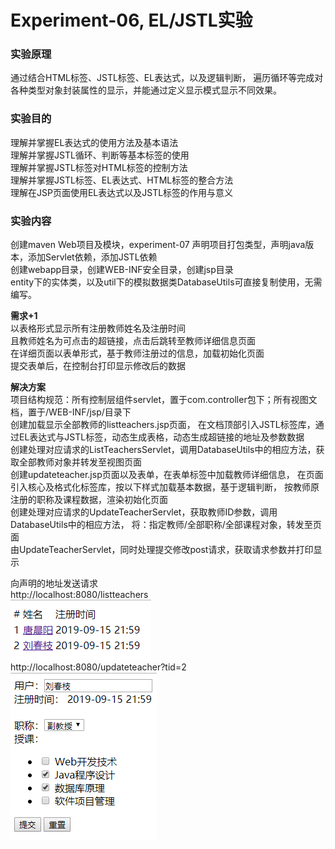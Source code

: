 # Experiment-06, EL/JSTL实验
### 实验原理
通过结合HTML标签、JSTL标签、EL表达式，以及逻辑判断，
遍历循环等完成对各种类型对象封装属性的显示，并能通过定义显示模式显示不同效果。

### 实验目的
理解并掌握EL表达式的使用方法及基本语法  
理解并掌握JSTL循环、判断等基本标签的使用  
理解并掌握JSTL标签对HTML标签的控制方法  
理解并掌握JSTL标签、EL表达式、HTML标签的整合方法  
理解在JSP页面使用EL表达式以及JSTL标签的作用与意义  

### 实验内容
创建maven Web项目及模块，experiment-07
声明项目打包类型，声明java版本，添加Servlet依赖，添加JSTL依赖  
创建webapp目录，创建WEB-INF安全目录，创建jsp目录  
entity下的实体类，以及util下的模拟数据类DatabaseUtils可直接复制使用，无需编写。  

**需求+1**  
以表格形式显示所有注册教师姓名及注册时间  
且教师姓名为可点击的超链接，点击后跳转至教师详细信息页面  
在详细页面以表单形式，基于教师注册过的信息，加载初始化页面  
提交表单后，在控制台打印显示修改后的数据  

**解决方案**  
项目结构规范：所有控制层组件servlet，置于com.controller包下；所有视图文档，置于/WEB-INF/jsp/目录下  
创建加载显示全部教师的listteachers.jsp页面，
在文档顶部引入JSTL标签库，通过EL表达式与JSTL标签，动态生成表格，动态生成超链接的地址及参数数据  
创建处理对应请求的ListTeachersServlet，调用DatabaseUtils中的相应方法，获取全部教师对象并转发至视图页面  
创建updateteacher.jsp页面以及表单，在表单标签中加载教师详细信息，
在页面引入核心及格式化标签库，按以下样式加载基本数据，基于逻辑判断，
按教师原注册的职称及课程数据，渲染初始化页面  
创建处理对应请求的UpdateTeacherServlet，获取教师ID参数，调用DatabaseUtils中的相应方法，
将：指定教师/全部职称/全部课程对象，转发至页面  
由UpdateTeacherServlet，同时处理提交修改post请求，获取请求参数并打印显示  

向声明的地址发送请求  
http://localhost:8080/listteachers  
![](./asserts/exp06-01.png)  
http://localhost:8080/updateteacher?tid=2  
![](./asserts/exp06-02.png)  
